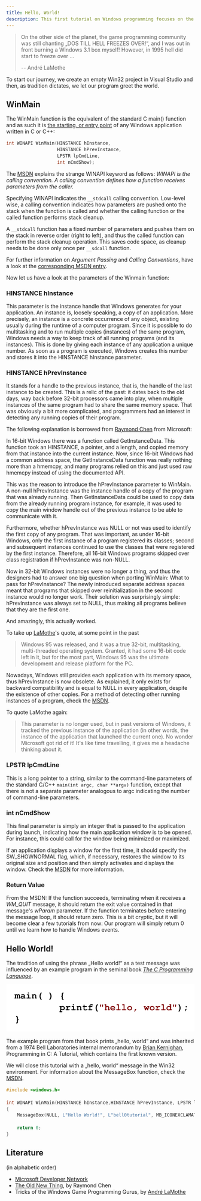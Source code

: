 ```yaml
---
title: Hello, World!
description: This first tutorial on Windows programming focuses on the history of 32-bit applications by taking a closer look at the WinMain function.
---
```


> On the other side of the planet, the game programming community was still chanting „DOS TILL HELL FREEZES OVER!“, and I was out in front burning a Windows 3.1 box myself! However, in 1995 hell did start to freeze over …
> 
> -- André LaMothe

To start our journey, we create an empty Win32 project in Visual Studio and then, as tradition dictates, we let our program greet the world.

## WinMain
The WinMain function is the equivalent of the standard C main() function and as such it is [the starting, or entry point](https://en.wikipedia.org/wiki/Entry_point) of any Windows application written in C or C++:

```cpp
int WINAPI WinMain(HINSTANCE hInstance,
                   HINSTANCE hPrevInstance,
                   LPSTR lpCmdLine,
                   int nCmdShow);
```

The [MSDN](https://msdn.microsoft.com/en-us/library/windows/desktop/ff381406(v=vs.85).aspx) explains the strange WINAPI keyword as follows: *WINAPI is the calling convention. A calling convention defines how a function receives parameters from the caller.* 

Specifying WINAPI indicates the `__stdcall` calling convention. Low-level wise, a calling convention indicates how parameters are pushed onto the stack when the function is called and whether the calling function or the called function performs stack cleanup.

A `__stdcall` function has a fixed number of parameters and pushes them on the stack in reverse order (right to left), and thus the called function can perform the stack cleanup operation. This saves code space, as cleanup needs to be done only once per `__sdcall` function.

For further information on *Argument Passing* and *Calling Conventions*, have a look at the [corresponding MSDN entry](https://msdn.microsoft.com/en-us/library/984x0h58(v=vs.140).aspx).

Now let us have a look at the parameters of the Winmain function:

### HINSTANCE hInstance
This parameter is the instance handle that Windows generates for your application. An instance is, loosely speaking, a copy of an application. More precisely, an instance is a concrete occurrence of any object, existing usually during the runtime of a computer program. Since it is possible to do multitasking and to run multiple copies (instances) of the same program, Windows needs a way to keep track of all running programs (and its instances). This is done by giving each instance of any application a unique number. As soon as a program is executed, Windows creates this number and stores it into the HINSTANCE hInstance parameter.

### HINSTANCE hPrevInstance
It stands for a handle to the previous instance, that is, the handle of the last instance to be created. This is a relic of the past: it dates back to the old days, way back before 32-bit processors came into play, when multiple instances of the same program had to share the same memory space. That was obviously a bit more complicated, and programmers had an interest in detecting any running copies of their program. 

The following explanation is borrowed from [Raymond Chen](https://blogs.msdn.microsoft.com/oldnewthing/) from Microsoft:

In 16-bit Windows there was a function called GetInstanceData. This function took an HINSTANCE, a pointer, and a length, and copied memory from that instance into the current instance. Now, since 16-bit Windows had a common address space, the GetInstanceData function was really nothing more than a hmemcpy, and many programs relied on this and just used raw hmemcpy instead of using the documented API.

This was the reason to introduce the hPrevInstance parameter to WinMain. A non-null hPrevInstance was the instance handle of a copy of the program that was already running. Then GetInstanceData could be used to copy data from the already running program instance, for example, it was used to copy the main window handle out of the previous instance to be able to communicate with it.

Furthermore, whether hPrevInstance was NULL or not was used to identify the first copy of any program. That was important, as under 16-bit Windows, only the first instance of a program registered its classes; second and subsequent instances continued to use the classes that were registered by the first instance. Therefore, all 16-bit Windows programs skipped over class registration if hPrevInstance was non-NULL.

Now in 32-bit Windows instances were no longer a thing, and thus the designers had to answer one big question when porting WinMain: What to pass for hPrevInstance? The newly introduced separate address spaces meant that programs that skipped over reinitialization in the second instance would no longer work. Their solution was surprisingly simple: hPrevInstance was always set to NULL, thus making all programs believe that they are the first one.

And amazingly, this actually worked.

To take up [LaMothe](https://en.wikipedia.org/wiki/Andr%C3%A9_LaMothe)'s quote, at some point in the past
> Windows 95 was released, and it was a true 32-bit, multitasking, multi-threaded operating system. Granted, it had some 16-bit code left in it, but for the most part, Windows 95 was the ultimate development and release platform for the PC.

Nowadays, Windows still provides each application with its memory space, thus hPrevInstance is now obsolete. As explained, it only exists for backward compatibility and is equal to NULL in every application, despite the existence of other copies. For a method of detecting other running instances of a program, check the [MSDN](https://msdn.microsoft.com/de-de/library/windows/desktop/ms633559%28v=vs.85%29.aspx).

To quote LaMothe again: 
> This parameter is no longer used, but in past versions of Windows, it tracked the previous instance of the application (in other words, the instance of the application that launched the current one). No wonder Microsoft got rid of it! It's like time travelling, it gives me a headache thinking about it.

### LPSTR lpCmdLine
This is a long pointer to a string, similar to the command-line parameters of the standard C/C++ `main(int argc, char **argv)` function, except that there is not a separate parameter analogous to argc indicating the number of command-line parameters.

### int nCmdShow
This final parameter is simply an integer that is passed to the application during launch, indicating how the main application window is to be opened. For instance, this could call for the window being minimized or maximized. 

If an application displays a window for the first time, it should specify the SW_SHOWNORMAL flag, which, if necessary, restores the window to its original size and position and then simply activates and displays the window. Check the [MSDN](https://msdn.microsoft.com/de-de/library/windows/desktop/ms633559%28v=vs.85%29.aspx) for more information.

### Return Value
From the MSDN: If the function succeeds, terminating when it receives a *WM_QUIT* message, it should return the exit value contained in that message's *wParam* parameter. If the function terminates before entering the message loop, it should return zero. This is a bit cryptic, but it will become clear a few tutorials from now: Our program will simply return $0$ until we learn how to handle Windows events.

## Hello World!
The tradition of using the phrase „Hello world!“ as a test message was influenced by an example program in the seminal book *[The C Programming Language](http://s3-us-west-2.amazonaws.com/belllabs-microsite-dritchie/cbook/index.html)*. 

![Hello World](../../../../../assets/gamedev/windows/helloWorld.webp)

The example program from that book prints „hello, world“ and was inherited from a 1974 Bell Laboratories internal memorandum by [Brian Kernighan](http://www.cs.princeton.edu/~bwk/), Programming in C: A Tutorial, which contains the first known version.

We will close this tutorial with a „hello, world“ message in the Win32 environment. For information about the MessageBox function, check the [MSDN](https://msdn.microsoft.com/en-us/library/windows/desktop/ms645505%28v=vs.85%29.aspx).

```cpp
#include <windows.h>

int WINAPI WinMain(HINSTANCE hInstance,HINSTANCE hPrevInstance, LPSTR lpCmdLine, int nShowCmd)
{
	MessageBox(NULL, L"Hello World!", L"bell0tutorial", MB_ICONEXCLAMATION | MB_OK);

	return 0;
}
```

## Literature
(in alphabetic order)
* [Microsoft Developer Network](https://msdn.microsoft.com/en-us/default.aspx)
* [The Old New Thing](https://blogs.msdn.microsoft.com/oldnewthing/), by Raymond Chen
* Tricks of the Windows Game Programming Gurus, by [André LaMothe](https://en.wikipedia.org/wiki/Andr%C3%A9_LaMothe)